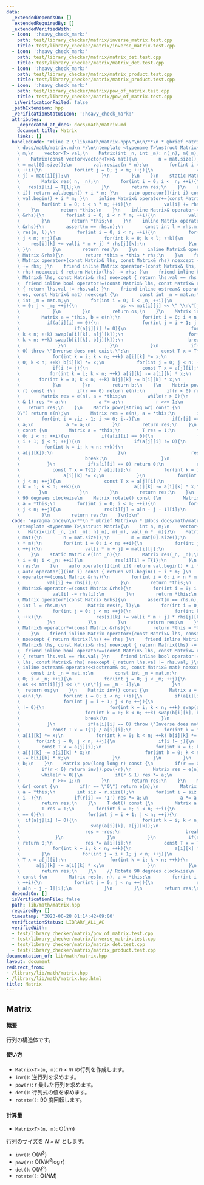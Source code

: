 ```yaml
---
data:
  _extendedDependsOn: []
  _extendedRequiredBy: []
  _extendedVerifiedWith:
  - icon: ':heavy_check_mark:'
    path: test/library_checker/matrix/inverse_matrix.test.cpp
    title: test/library_checker/matrix/inverse_matrix.test.cpp
  - icon: ':heavy_check_mark:'
    path: test/library_checker/matrix/matrix_det.test.cpp
    title: test/library_checker/matrix/matrix_det.test.cpp
  - icon: ':heavy_check_mark:'
    path: test/library_checker/matrix/matrix_product.test.cpp
    title: test/library_checker/matrix/matrix_product.test.cpp
  - icon: ':heavy_check_mark:'
    path: test/library_checker/matrix/pow_of_matrix.test.cpp
    title: test/library_checker/matrix/pow_of_matrix.test.cpp
  _isVerificationFailed: false
  _pathExtension: hpp
  _verificationStatusIcon: ':heavy_check_mark:'
  attributes:
    _deprecated_at_docs: docs/math/matrix.md
    document_title: Matrix
    links: []
  bundledCode: "#line 2 \"lib/math/matrix.hpp\"\n\n/**\n * @brief Matrix\n * @docs\
    \ docs/math/matrix.md\n */\n\ntemplate <typename T>\nstruct Matrix{\n    int n,\
    \ m;\n    vector<T> val;\n    Matrix(int _n, int _m): n(_n), m(_m), val(_n * _m){}\n\
    \    Matrix(const vector<vector<T>>& mat){\n        n = mat.size();\n        m\
    \ = mat[0].size();\n        val.resize(n * m);\n        for(int i = 0; i < n;\
    \ ++i){\n            for(int j = 0; j < m; ++j){\n                val[i * m +\
    \ j] = mat[i][j];\n            }\n        }\n    }\n    static Matrix e(int _n){\n\
    \        Matrix res(_n, _n);\n        for(int i = 0; i < _n; ++i){\n         \
    \   res[i][i] = T{1};\n        }\n        return res;\n    }\n    auto operator[](int\
    \ i){ return val.begin() + i * m; }\n    auto operator[](int i) const { return\
    \ val.begin() + i * m; }\n    inline Matrix& operator+=(const Matrix &rhs){\n\
    \        for(int i = 0; i < n * m; ++i){\n            val[i] += rhs[i];\n    \
    \    }\n        return *this;\n    }\n    inline Matrix& operator-=(const Matrix\
    \ &rhs){\n        for(int i = 0; i < n * m; ++i){\n            val[i] -= rhs[i];\n\
    \        }\n        return *this;\n    }\n    inline Matrix operator*(const Matrix\
    \ &rhs){\n        assert(m == rhs.n);\n        const int l = rhs.m;\n        Matrix\
    \ res(n, l);\n        for(int i = 0; i < n; ++i){\n            for(int j = 0;\
    \ j < m; ++j){\n                for(int k = 0; k < l; ++k){\n                \
    \    res[i][k] += val[i * m + j] * rhs[j][k];\n                }\n           \
    \ }\n        }\n        return res;\n    }\n    inline Matrix& operator*=(const\
    \ Matrix &rhs){\n        return *this = *this * rhs;\n    }\n    friend inline\
    \ Matrix operator+(const Matrix& lhs, const Matrix& rhs) noexcept { return Matrix(lhs)\
    \ += rhs; }\n    friend inline Matrix operator-(const Matrix& lhs, const Matrix&\
    \ rhs) noexcept { return Matrix(lhs) -= rhs; }\n    friend inline bool operator==(const\
    \ Matrix& lhs, const Matrix& rhs) noexcept { return lhs.val == rhs.val; }\n  \
    \  friend inline bool operator!=(const Matrix& lhs, const Matrix& rhs) noexcept\
    \ { return lhs.val != rhs.val; }\n    friend inline ostream& operator<<(ostream&\
    \ os, const Matrix& mat) noexcept {\n        const int _n = mat.n;\n        const\
    \ int _m = mat.m;\n        for(int i = 0; i < _n; ++i){\n            for(int j\
    \ = 0; j < _m; ++j){\n                os << mat[i][j] << \" \\n\"[j == _m - 1];\n\
    \            }\n        }\n        return os;\n    }\n    Matrix inv() const {\n\
    \        Matrix a = *this, b = e(n);\n        for(int i = 0; i < n; ++i){\n  \
    \          if(a[i][i] == 0){\n                for(int j = i + 1; j < n; ++j){\n\
    \                    if(a[j][i] != 0){\n                        for(int k = i;\
    \ k < n; ++k) swap(a[i][k], a[j][k]);\n                        for(int k = 0;\
    \ k < n; ++k) swap(b[i][k], b[j][k]);\n                        break;\n      \
    \              }\n                }\n            }\n            if(a[i][i] ==\
    \ 0) throw \"Inverse does not exist.\";\n            const T x = T{1} / a[i][i];\n\
    \            for(int k = i; k < n; ++k) a[i][k] *= x;\n            for(int k =\
    \ 0; k < n; ++k) b[i][k] *= x;\n            for(int j = 0; j < n; ++j){\n    \
    \            if(i != j){\n                    const T x = a[j][i];\n         \
    \           for(int k = i; k < n; ++k) a[j][k] -= a[i][k] * x;\n             \
    \       for(int k = 0; k < n; ++k) b[j][k] -= b[i][k] * x;\n                }\n\
    \            }\n        }\n        return b;\n    }\n    Matrix pow(long long\
    \ r) const {\n        if(r == 0) return e(n);\n        if(r < 0) return inv().pow(-r);\n\
    \        Matrix res = e(n), a = *this;\n        while(r > 0){\n            if(r\
    \ & 1) res *= a;\n            a *= a;\n            r >>= 1;\n        }\n     \
    \   return res;\n    }\n    Matrix pow2(string &r) const {\n        if(r == \"\
    0\") return e(n);\n        Matrix res = e(n), a = *this;\n        int siz = r.size();\n\
    \        for(int i = siz - 1; i >= 0; i--){\n            if(r[i] == '1') res *=\
    \ a;\n            a *= a;\n        }\n        return res;\n    }\n    T det()\
    \ const {\n        Matrix a = *this;\n        T res = 1;\n        for(int i =\
    \ 0; i < n; ++i){\n            if(a[i][i] == 0){\n                for(int j =\
    \ i + 1; j < n; ++j){\n                    if(a[j][i] != 0){\n               \
    \         for(int k = i; k < n; ++k){\n                            swap(a[i][k],\
    \ a[j][k]);\n                        }\n                        res = -res;\n\
    \                        break;\n                    }\n                }\n  \
    \          }\n            if(a[i][i] == 0) return 0;\n            res *= a[i][i];\n\
    \            const T x = T{1} / a[i][i];\n            for(int k = i; k < n; ++k){\n\
    \                a[i][k] *= x;\n            }\n            for(int j = i + 1;\
    \ j < n; ++j){\n                const T x = a[j][i];\n                for(int\
    \ k = i; k < n; ++k){\n                    a[j][k] -= a[i][k] * x;\n         \
    \       }\n            }\n        }\n        return res;\n    }\n    // Rotate\
    \ 90 degrees clockwise\n    Matrix rotate() const {\n        Matrix res(m, n),\
    \ a = *this;\n        for(int i = 0; i < m; ++i){\n            for(int j = 0;\
    \ j < n; ++j){\n                res[i][j] = a[n - j - 1][i];\n            }\n\
    \        }\n        return res;\n    }\n};\n"
  code: "#pragma once\n\n/**\n * @brief Matrix\n * @docs docs/math/matrix.md\n */\n\
    \ntemplate <typename T>\nstruct Matrix{\n    int n, m;\n    vector<T> val;\n \
    \   Matrix(int _n, int _m): n(_n), m(_m), val(_n * _m){}\n    Matrix(const vector<vector<T>>&\
    \ mat){\n        n = mat.size();\n        m = mat[0].size();\n        val.resize(n\
    \ * m);\n        for(int i = 0; i < n; ++i){\n            for(int j = 0; j < m;\
    \ ++j){\n                val[i * m + j] = mat[i][j];\n            }\n        }\n\
    \    }\n    static Matrix e(int _n){\n        Matrix res(_n, _n);\n        for(int\
    \ i = 0; i < _n; ++i){\n            res[i][i] = T{1};\n        }\n        return\
    \ res;\n    }\n    auto operator[](int i){ return val.begin() + i * m; }\n   \
    \ auto operator[](int i) const { return val.begin() + i * m; }\n    inline Matrix&\
    \ operator+=(const Matrix &rhs){\n        for(int i = 0; i < n * m; ++i){\n  \
    \          val[i] += rhs[i];\n        }\n        return *this;\n    }\n    inline\
    \ Matrix& operator-=(const Matrix &rhs){\n        for(int i = 0; i < n * m; ++i){\n\
    \            val[i] -= rhs[i];\n        }\n        return *this;\n    }\n    inline\
    \ Matrix operator*(const Matrix &rhs){\n        assert(m == rhs.n);\n        const\
    \ int l = rhs.m;\n        Matrix res(n, l);\n        for(int i = 0; i < n; ++i){\n\
    \            for(int j = 0; j < m; ++j){\n                for(int k = 0; k < l;\
    \ ++k){\n                    res[i][k] += val[i * m + j] * rhs[j][k];\n      \
    \          }\n            }\n        }\n        return res;\n    }\n    inline\
    \ Matrix& operator*=(const Matrix &rhs){\n        return *this = *this * rhs;\n\
    \    }\n    friend inline Matrix operator+(const Matrix& lhs, const Matrix& rhs)\
    \ noexcept { return Matrix(lhs) += rhs; }\n    friend inline Matrix operator-(const\
    \ Matrix& lhs, const Matrix& rhs) noexcept { return Matrix(lhs) -= rhs; }\n  \
    \  friend inline bool operator==(const Matrix& lhs, const Matrix& rhs) noexcept\
    \ { return lhs.val == rhs.val; }\n    friend inline bool operator!=(const Matrix&\
    \ lhs, const Matrix& rhs) noexcept { return lhs.val != rhs.val; }\n    friend\
    \ inline ostream& operator<<(ostream& os, const Matrix& mat) noexcept {\n    \
    \    const int _n = mat.n;\n        const int _m = mat.m;\n        for(int i =\
    \ 0; i < _n; ++i){\n            for(int j = 0; j < _m; ++j){\n               \
    \ os << mat[i][j] << \" \\n\"[j == _m - 1];\n            }\n        }\n      \
    \  return os;\n    }\n    Matrix inv() const {\n        Matrix a = *this, b =\
    \ e(n);\n        for(int i = 0; i < n; ++i){\n            if(a[i][i] == 0){\n\
    \                for(int j = i + 1; j < n; ++j){\n                    if(a[j][i]\
    \ != 0){\n                        for(int k = i; k < n; ++k) swap(a[i][k], a[j][k]);\n\
    \                        for(int k = 0; k < n; ++k) swap(b[i][k], b[j][k]);\n\
    \                        break;\n                    }\n                }\n  \
    \          }\n            if(a[i][i] == 0) throw \"Inverse does not exist.\";\n\
    \            const T x = T{1} / a[i][i];\n            for(int k = i; k < n; ++k)\
    \ a[i][k] *= x;\n            for(int k = 0; k < n; ++k) b[i][k] *= x;\n      \
    \      for(int j = 0; j < n; ++j){\n                if(i != j){\n            \
    \        const T x = a[j][i];\n                    for(int k = i; k < n; ++k)\
    \ a[j][k] -= a[i][k] * x;\n                    for(int k = 0; k < n; ++k) b[j][k]\
    \ -= b[i][k] * x;\n                }\n            }\n        }\n        return\
    \ b;\n    }\n    Matrix pow(long long r) const {\n        if(r == 0) return e(n);\n\
    \        if(r < 0) return inv().pow(-r);\n        Matrix res = e(n), a = *this;\n\
    \        while(r > 0){\n            if(r & 1) res *= a;\n            a *= a;\n\
    \            r >>= 1;\n        }\n        return res;\n    }\n    Matrix pow2(string\
    \ &r) const {\n        if(r == \"0\") return e(n);\n        Matrix res = e(n),\
    \ a = *this;\n        int siz = r.size();\n        for(int i = siz - 1; i >= 0;\
    \ i--){\n            if(r[i] == '1') res *= a;\n            a *= a;\n        }\n\
    \        return res;\n    }\n    T det() const {\n        Matrix a = *this;\n\
    \        T res = 1;\n        for(int i = 0; i < n; ++i){\n            if(a[i][i]\
    \ == 0){\n                for(int j = i + 1; j < n; ++j){\n                  \
    \  if(a[j][i] != 0){\n                        for(int k = i; k < n; ++k){\n  \
    \                          swap(a[i][k], a[j][k]);\n                        }\n\
    \                        res = -res;\n                        break;\n       \
    \             }\n                }\n            }\n            if(a[i][i] == 0)\
    \ return 0;\n            res *= a[i][i];\n            const T x = T{1} / a[i][i];\n\
    \            for(int k = i; k < n; ++k){\n                a[i][k] *= x;\n    \
    \        }\n            for(int j = i + 1; j < n; ++j){\n                const\
    \ T x = a[j][i];\n                for(int k = i; k < n; ++k){\n              \
    \      a[j][k] -= a[i][k] * x;\n                }\n            }\n        }\n\
    \        return res;\n    }\n    // Rotate 90 degrees clockwise\n    Matrix rotate()\
    \ const {\n        Matrix res(m, n), a = *this;\n        for(int i = 0; i < m;\
    \ ++i){\n            for(int j = 0; j < n; ++j){\n                res[i][j] =\
    \ a[n - j - 1][i];\n            }\n        }\n        return res;\n    }\n};"
  dependsOn: []
  isVerificationFile: false
  path: lib/math/matrix.hpp
  requiredBy: []
  timestamp: '2023-06-28 01:14:42+09:00'
  verificationStatus: LIBRARY_ALL_AC
  verifiedWith:
  - test/library_checker/matrix/pow_of_matrix.test.cpp
  - test/library_checker/matrix/inverse_matrix.test.cpp
  - test/library_checker/matrix/matrix_det.test.cpp
  - test/library_checker/matrix/matrix_product.test.cpp
documentation_of: lib/math/matrix.hpp
layout: document
redirect_from:
- /library/lib/math/matrix.hpp
- /library/lib/math/matrix.hpp.html
title: Matrix
---
```

## Matrix

#### 概要

行列の構造体です。

#### 使い方

- `Matrix<T>(n, m)`: $n \times m$ の行列を作成します。
- `inv()`: 逆行列を求めます。
- `pow(r)`: $r$ 乗した行列を求めます。
- `det()`: 行列式の値を求めます。
- `rotate()`: $90$ 度回転します。

#### 計算量

- `Matrix<T>(n, m)`: $\mathrm{O}(nm)$

行列のサイズを $N \times M$ とします。

- `inv()`: $\mathrm{O}(N^3)$
- `pow(r)`: $\mathrm{O}(NM^2 \log r)$
- `det()`: $\mathrm{O}(N^3)$
- `rotate()`: $\mathrm{O}(NM)$